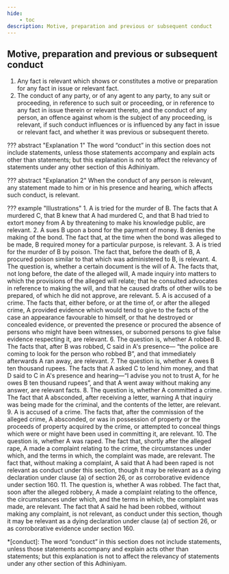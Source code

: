 ```yaml
---
hide:
    - toc
description: Motive, preparation and previous or subsequent conduct
---
```


## Motive, preparation and previous or subsequent conduct


1. Any fact is relevant which shows or constitutes a motive or preparation for any fact in issue or relevant fact.
2. The conduct of any party, or of any agent to any party, to any suit or proceeding, in reference to such suit or proceeding, or in reference to any fact in issue therein or relevant thereto, and the conduct of any person, an offence against whom is the subject of any proceeding, is relevant, if such conduct influences or is influenced by any fact in issue or relevant fact, and whether it was previous or subsequent thereto.

??? abstract "Explanation 1"
    The word “conduct” in this section does not include statements, unless those statements accompany and explain acts other than statements; but this explanation is not to affect the relevancy of statements under any other section of this Adhiniyam.

??? abstract "Explanation 2"
    When the conduct of any person is relevant, any statement made to him or in his presence and hearing, which affects such conduct, is relevant.

??? example "Illustrations"
    1. A is tried for the murder of B. The facts that A murdered C, that B knew that A had murdered C, and that B had tried to extort money from A by threatening to make his knowledge public, are relevant.
    2. A sues B upon a bond for the payment of money. B denies the making of the bond. The fact that, at the time when the bond was alleged to be made, B required money for a particular purpose, is relevant.
    3. A is tried for the murder of B by poison. The fact that, before the death of B, A procured poison similar to that which was administered to B, is relevant.
    4. The question is, whether a certain document is the will of A. The facts that, not long before, the date of the alleged will, A made inquiry into matters to which the provisions of the alleged will relate;
    that he consulted advocates in reference to making the will, and that he caused drafts of other wills to be prepared, of which he did not approve, are relevant.
    5. A is accused of a crime. The facts that, either before, or at the time of, or after the alleged crime, A provided evidence which would tend to give to the facts of the case an appearance favourable to
    himself, or that he destroyed or concealed evidence, or prevented the presence or procured the absence of persons who might have been witnesses, or suborned persons to give false evidence respecting it, are relevant.
    6. The question is, whether A robbed B. The facts that, after B was robbed, C said in A's presence— “the police are coming to look for the person who robbed B”, and that immediately afterwards A ran away, are relevant.
    7. The question is, whether A owes B ten thousand rupees. The facts that A asked C to lend him money, and that D said to C in A's presence and hearing—“I advise you not to trust A, for he owes B ten thousand rupees”, and that A went away without making any answer, are relevant facts.
    8. The question is, whether A committed a crime. The fact that A absconded, after receiving a letter, warning A that inquiry was being made for the criminal, and the contents of the letter, are relevant.
    9. A is accused of a crime. The facts that, after the commission of the alleged crime, A absconded, or was in possession of property or the proceeds of property acquired by the crime, or attempted to conceal things which were or might have been used in committing it, are relevant.
    10. The question is, whether A was raped. The fact that, shortly after the alleged rape, A made a complaint relating to the crime, the circumstances under which, and the terms in which, the complaint was made, are relevant. The fact that, without making a complaint, A said that A had been raped is not relevant as conduct under this section, though it may be relevant as a dying declaration under clause (a) of section 26, or as corroborative evidence under section 160.
    11. The question is, whether A was robbed. The fact that, soon after the alleged robbery, A made a complaint relating to the offence, the circumstances under which, and the terms in which, the complaint was made, are relevant. The fact that A said he had been robbed, without making any complaint, is not relevant, as conduct under this section, though it may be relevant as a dying declaration under clause (a) of section 26, or as corroborative evidence under section 160.

*[conduct]: The word “conduct” in this section does not include statements, unless those statements accompany and explain acts other than statements; but this explanation is not to affect the relevancy of statements under any other section of this Adhiniyam.